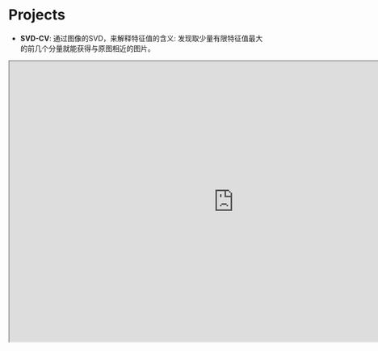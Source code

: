 # Projects

+ **SVD-CV**: 通过图像的SVD，来解释特征值的含义: 发现取少量有限特征值最大的前几个分量就能获得与原图相近的图片。


<iframe height=555 width=888 src="https://github.com/YMMS/Projects/blob/master/SVD-CV/timg.gif">

+ **Tennis-NaiveBayes**: `sklearn.naive_bayes` 在Tennis数据集上的示例

```
Method: BernoulliNB
Gold:  [1 1 0 0 0 1 0 1 0 0 0 0 0 1]
Pred:  [1 1 0 0 0 0 0 1 0 0 0 0 0 0]
Mean Accuracy:  0.8571428571428571


Method: GaussianNB
Gold:  [1 1 0 0 0 1 0 1 0 0 0 0 0 1]
Pred:  [1 1 0 0 0 0 0 1 0 0 0 0 0 1]
Mean Accuracy:  0.9285714285714286


Method: MultinomialNB
Gold:  [1 1 0 0 0 1 0 1 0 0 0 0 0 1]
Pred:  [1 1 0 0 0 0 0 1 0 0 0 0 0 0]
Mean Accuracy:  0.8571428571428571
```
